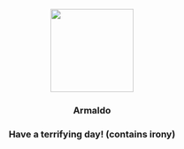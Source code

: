 <p align="center">
    <img src="https://raw.githubusercontent.com/PokeAPI/sprites/master/sprites/pokemon/348.png" width="150" height="150">
</p>
<h3 align="center"> <b>Armaldo</b></h3>
<h3 align="center">Have a terrifying day! (contains irony)</h3>

